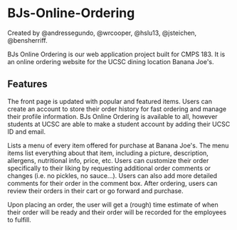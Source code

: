 # BJs-Online-Ordering
Created by @andressegundo, @wrcooper, @hslu13, @jsteichen, @bensherriff.

BJs Online Ordering is our web application project built for CMPS 183. It is an online ordering website for the UCSC dining location Banana Joe's.

## Features
The front page is updated with popular and featured items. Users can create an account to store their order history for fast ordering and manage their profile information. BJs Online Ordering is available to all, however students at UCSC are able to make a student account by adding their UCSC ID and email.

Lists a menu of every item offered for purchase at Banana Joe's. The menu items list everything about that item, including a picture, description, allergens, nutritional info, price, etc. Users can customize their order specifically to their liking by requesting additional order comments or changes (i.e. no pickles, no sauce...). Users can also add more detailed comments for their order in the comment box. After ordering, users can review their orders in their cart or go forward and purchase.

Upon placing an order, the user will get a (rough) time estimate of when their order will be ready and their order will be recorded for the employees to fulfill.

